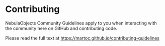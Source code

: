 # Contributing

NebulaObjects Community Guidelines apply to you when interacting with the community here on GitHub and contributing code.

Please read the full text at https://martoc.github.io/contributing-guidelines
